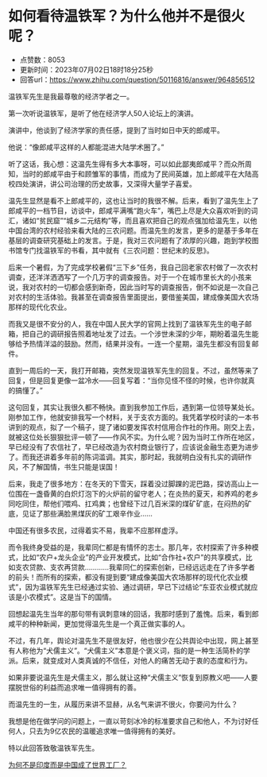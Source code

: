 # 如何看待温铁军？为什么他并不是很火呢？
- 点赞数：8053
- 更新时间：2023年07月02日18时18分25秒
- 回答url：https://www.zhihu.com/question/50116816/answer/964856512
<body>
 <p data-pid="vid5YxZQ">温铁军先生是我最尊敬的经济学者之一。</p>
 <p data-pid="lgyjBDGS">第一次听说温铁军，是听了他在经济学人50人论坛上的演讲。</p>
 <p data-pid="r9Lgrgci">演讲中，他谈到了经济学家的责任感，提到了当时如日中天的郎咸平。</p>
 <p data-pid="bd6kc5wN">他说：“像郎咸平这样的人都能混进大陆学术圈了。”</p>
 <p data-pid="TQSIPZRQ">听了这话，我心想：这温先生得有多大本事呀，可以如此鄙夷郎咸平？而众所周知，当时的郎咸平由于和顾雏军的事情，而成为了民间英雄，加上郎咸平在大陆高校四处演讲，讲公司治理的历史故事，又深得大量学子喜爱。</p>
 <p data-pid="i-Bpx4vb">温先生显然是看不上郎咸平的，这也让当时的我很不解。后来，看到了温先生上了郎咸平的一档节目，访谈中，郎咸平满嘴“跑火车”，嘴巴上尽是大众喜欢听到的词汇，诸如“贫民窟”“城乡二元结构”等，而且喜欢把自己的观点强加给温先生，以他中国台湾的农村经验来看大陆的三农问题。而温先生的发言，更多的是基于多年在基层的调查研究基础上的发言。于是，我对三农问题有了浓厚的兴趣，跑到学校图书馆专门找温铁军的书看，其中就有《三农问题：世纪末的反思》。</p>
 <p data-pid="T-3rj-yV">后来一个暑假，为了完成学校暑假“三下乡”任务，我自己回老家农村做了一次农村调查，还洋洋洒洒写了一个几万字的调查报告。对于一个在城市里长大的小孩来说，我对农村的一切都会感到新奇，因此当时写的调查报告，倒不如说是一次自己对农村的生活体验。我甚至在调查报告里面提出，要借鉴美国，建成像美国大农场那样的现代化农业。</p>
 <p data-pid="l-4OrdYJ">而我又是很不安分的人，我在中国人民大学的官网上找到了温铁军先生的电子邮箱，把自己的调研报告照着地址发了过去。一个涉世未深的少年，期盼着温先生能够给予热情洋溢的鼓励。然而，结果并没有。一连一个星期，温先生都没有回复邮件。</p>
 <p data-pid="SlHg3bIE">直到一周后的一天，我打开邮箱，突然发现温铁军先生的回复。不过，虽然等来了回复，但是回复更像一盆冷水——回复写着：“当你见怪不怪的时候，也许你就真的搞懂了。”</p>
 <p data-pid="0dHW-h4T">这句回复，其实让我很久都不畅快。直到我参加工作后，遇到第一位领导某处长。刚参加工作，他就安排我写一个材料，关于支农方面的。我凭着学校时读的一本书讲到的观点，拟了一个稿子，提了诸如要发挥农村信用合作社的作用。刚交上去，就被这位处长狠狠批评一顿了——作风不实。为什么呢？因为当时工作所在地区，早已经没有了农信社了，早已经改造为农村商业银行了，应该说金融生态更为进步了。而我还讲着多年前的陈词滥调。其实，那时起，我就明白没有扎实的调研作风，不了解国情，书生只能是误国！</p>
 <p data-pid="9CXqdS8g">后来，我走了很多地方：在冬天的下雪天，踩着没过脚踝的泥巴路，探访高山上一位围在一盏昏黄的白炽灯泡下的火炉前的留守老人；在炎热的夏天，和养鸡的老乡同吃同住，帮他们喂鸡、扛鸡粪；也曾经下过几百米深的煤矿矿底，在闷热的矿底，见证了那些满脸黑煤灰的矿工艰辛作业……</p>
 <p data-pid="7HUMDJT-">中国还有很多农民，过得着实不易，我辈不应那样虚浮。</p>
 <p data-pid="iR_4vn4r">而令我终身受益的是，我辈同仁都是有情怀的志士。那几年，农村探索了许多种模式，比如“农户+龙头企业”的产业开发模式，比如“合作社+农户”的共享模式，比如支农贷款、支农再贷款…………我辈同仁的探索创新，已经远远走在了许多学者的前头！而所有的探索，都没有提到要“建成像美国大农场那样的现代化农业模式”，因为温铁军先生已经通过实验、通过调研，早已下过结论“东亚农业模式就应该是小农模式”。这是当下的国情。</p>
 <p data-pid="4X6jAPrG">回想起温先生当年的那句带有讽刺意味的回话，我那时感到了羞愧。后来，看到郎咸平的种种新闻，更加觉得温先生是一个真正做实事的人。</p>
 <p data-pid="3ofH5vUp">不过，有几年，舆论对温先生不是很友好，他也很少在公共舆论中出现，网上甚至有人称他为“犬儒主义”。“犬儒主义”本意是个褒义词，指的是一种生活简朴的学派。后来，就变成对人类真诚的不信任，对他人的痛苦无动于衷的态度和行为。</p>
 <p data-pid="kUOEKrQi">如果非要说温先生是犬儒主义，那么就让这种“犬儒主义”恢复到原教义吧——人要摆脱世俗的利益而追求唯一值得拥有的善。</p>
 <p data-pid="NRJKzIga">而温先生的一生，从履历来讲不显赫，从名气来讲不很火，你要问为什么？</p>
 <p data-pid="KL1P_e4F">我想是他在做学问的问题上，一直以苛刻冰冷的标准要求自己和他人，不为讨好任何人，只去为9亿农民的温暖追求唯一值得拥有的美好。</p>
 <p data-pid="vx6eINQw">特以此回答致敬温铁军先生。</p><a data-draft-node="block" data-draft-type="link-card" href="https://www.zhihu.com/question/296589967/answer/3094240615" class="internal">为何不是印度而是中国成了世界工厂？</a>
 <p></p><a data-draft-node="block" data-draft-type="ad-link-card" data-ad-id="fee_9fdb547ec94351b7a82fab89492f1266"></a>
 <p></p>
</body>
